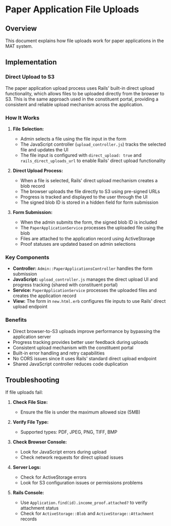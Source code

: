 # Paper Application File Uploads

## Overview

This document explains how file uploads work for paper applications in the MAT system.

## Implementation

### Direct Upload to S3

The paper application upload process uses Rails' built-in direct upload functionality, which allows files to be uploaded directly from the browser to S3. This is the same approach used in the constituent portal, providing a consistent and reliable upload mechanism across the application.

### How It Works

1. **File Selection:**
   - Admin selects a file using the file input in the form
   - The JavaScript controller (`upload_controller.js`) tracks the selected file and updates the UI
   - The file input is configured with `direct_upload: true` and `rails_direct_uploads_url` to enable Rails' direct upload functionality

2. **Direct Upload Process:**
   - When a file is selected, Rails' direct upload mechanism creates a blob record
   - The browser uploads the file directly to S3 using pre-signed URLs
   - Progress is tracked and displayed to the user through the UI
   - The signed blob ID is stored in a hidden field for form submission

3. **Form Submission:**
   - When the admin submits the form, the signed blob ID is included
   - The `PaperApplicationService` processes the uploaded file using the blob
   - Files are attached to the application record using ActiveStorage
   - Proof statuses are updated based on admin selections

### Key Components

- **Controller:** `Admin::PaperApplicationsController` handles the form submission
- **JavaScript:** `upload_controller.js` manages the direct upload UI and progress tracking (shared with constituent portal)
- **Service:** `PaperApplicationService` processes the uploaded files and creates the application record
- **View:** The form in `new.html.erb` configures file inputs to use Rails' direct upload endpoint

### Benefits

- Direct browser-to-S3 uploads improve performance by bypassing the application server
- Progress tracking provides better user feedback during uploads
- Consistent upload mechanism with the constituent portal
- Built-in error handling and retry capabilities
- No CORS issues since it uses Rails' standard direct upload endpoint
- Shared JavaScript controller reduces code duplication

## Troubleshooting

If file uploads fail:

1. **Check File Size:**
   - Ensure the file is under the maximum allowed size (5MB)

2. **Verify File Type:**
   - Supported types: PDF, JPEG, PNG, TIFF, BMP

3. **Check Browser Console:**
   - Look for JavaScript errors during upload
   - Check network requests for direct upload issues

4. **Server Logs:**
   - Check for ActiveStorage errors
   - Look for S3 configuration issues or permissions problems

5. **Rails Console:**
   - Use `Application.find(id).income_proof.attached?` to verify attachment status
   - Check for `ActiveStorage::Blob` and `ActiveStorage::Attachment` records
